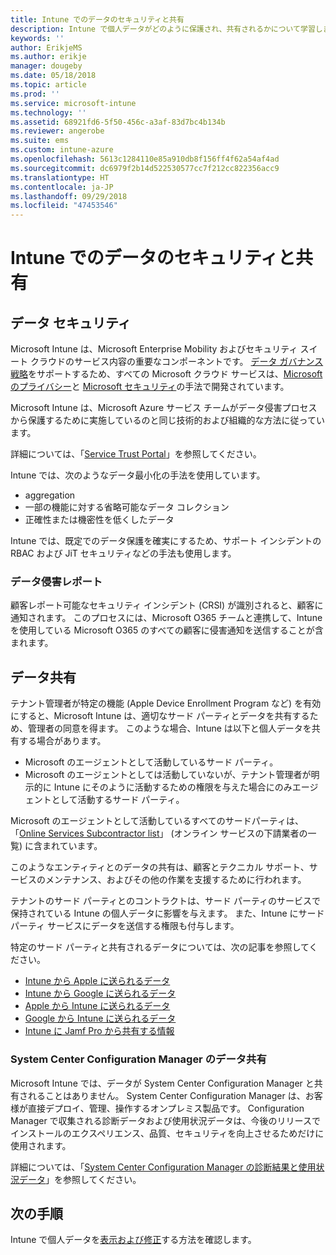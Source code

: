 ```yaml
---
title: Intune でのデータのセキュリティと共有
description: Intune で個人データがどのように保護され、共有されるかについて学習します。
keywords: ''
author: ErikjeMS
ms.author: erikje
manager: dougeby
ms.date: 05/18/2018
ms.topic: article
ms.prod: ''
ms.service: microsoft-intune
ms.technology: ''
ms.assetid: 68921fd6-5f50-456c-a3af-83d7bc4b134b
ms.reviewer: angerobe
ms.suite: ems
ms.custom: intune-azure
ms.openlocfilehash: 5613c1284110e85a910db8f156ff4f62a54af4ad
ms.sourcegitcommit: dc6979f2b14d522530577cc7f212cc822356acc9
ms.translationtype: HT
ms.contentlocale: ja-JP
ms.lasthandoff: 09/29/2018
ms.locfileid: "47453546"
---
```

# <a name="data-security-and-sharing-in-intune"></a>Intune でのデータのセキュリティと共有


## <a name="data-security"></a>データ セキュリティ

Microsoft Intune は、Microsoft Enterprise Mobility およびセキュリティ スイート クラウドのサービス内容の重要なコンポーネントです。 [データ ガバナンス戦略](https://www.microsoft.com/en-us/TrustCenter/Security/default.aspx)をサポートするため、すべての Microsoft クラウド サービスは、[Microsoft のプライバシー](https://www.microsoft.com/en-us/trustcenter/privacy)と [Microsoft セキュリティ](https://www.microsoft.com/en-us/trustcenter/security/)の手法で開発されています。  

Microsoft Intune は、Microsoft Azure サービス チームがデータ侵害プロセスから保護するために実施しているのと同じ技術的および組織的な方法に従っています。

詳細については、「[Service Trust Portal](https://www.microsoft.com/en-us/TrustCenter/stp)」を参照してください。

Intune では、次のようなデータ最小化の手法を使用しています。

- aggregation
- 一部の機能に対する省略可能なデータ コレクション
- 正確性または機密性を低くしたデータ

Intune では、既定でのデータ保護を確実にするため、サポート インシデントの RBAC および JiT セキュリティなどの手法も使用します。 

### <a name="data-breach-reporting"></a>データ侵害レポート

顧客レポート可能なセキュリティ インシデント (CRSI) が識別されると、顧客に通知されます。 このプロセスには、Microsoft O365 チームと連携して、Intune を使用している Microsoft O365 のすべての顧客に侵害通知を送信することが含まれます。

## <a name="data-sharing"></a>データ共有

テナント管理者が特定の機能 (Apple Device Enrollment Program など) を有効にすると、Microsoft Intune は、適切なサード パーティとデータを共有するため、管理者の同意を得ます。 このような場合、Intune は以下と個人データを共有する場合があります。

- Microsoft のエージェントとして活動しているサード パーティ。
- Microsoft のエージェントとしては活動していないが、テナント管理者が明示的に Intune にそのように活動するための権限を与えた場合にのみエージェントとして活動するサード パーティ。

Microsoft のエージェントとして活動しているすべてのサードパーティは、「[Online Services Subcontractor list](https://aka.ms/Online_Serv_Subcontractor_List)」 (オンライン サービスの下請業者の一覧) に含まれています。

このようなエンティティとのデータの共有は、顧客とテクニカル サポート、サービスのメンテナンス、およびその他の作業を支援するために行われます。

テナントのサード パーティとのコントラクトは、サード パーティのサービスで保持されている Intune の個人データに影響を与えます。 また、Intune にサード パーティ サービスにデータを送信する権限も付与します。  

特定のサード パーティと共有されるデータについては、次の記事を参照してください。
- [Intune から Apple に送られるデータ](data-intune-sends-to-apple.md)
- [Intune から Google に送られるデータ](data-intune-sends-to-google.md)
- [Apple から Intune に送られるデータ](data-apple-sends-to-intune.md)
- [Google から Intune に送られるデータ](data-google-sends-to-intune.md)
- [Intune に Jamf Pro から共有する情報](conditional-access-integrate-jamf.md#information-shared-from-jamf-pro-to-intune)

### <a name="system-center-configuration-manager-data-sharing"></a>System Center Configuration Manager のデータ共有

Microsoft Intune では、データが System Center Configuration Manager と共有されることはありません。 System Center Configuration Manager は、お客様が直接デプロイ、管理、操作するオンプレミス製品です。 Configuration Manager で収集される診断データおよび使用状況データは、今後のリリースでインストールのエクスペリエンス、品質、セキュリティを向上させるためだけに使用されます。

詳細については、「[System Center Configuration Manager の診断結果と使用状況データ](https://docs.microsoft.com/en-us/sccm/core/plan-design/diagnostics/diagnostics-and-usage-data.md)」を参照してください。 


## <a name="next-steps"></a>次の手順

Intune で個人データを[表示および修正](privacy-data-view-correct.md)する方法を確認します。
